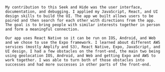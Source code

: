 	My contribution to this Seek and Hide was the user interface, documentation, and debugging. I applied my JavaScript, React, and UI design skills to build the UI. The app we built allows users to be paired and then search for each other with directions from the app. The goal is to bring people with similar interests together in person and form a meaningful connection.

	Our app uses React Native so it can be run on IOS, Android, and Web and we chose to use the Expo framework. I learned about different AWS services (mostly Amplify and S3), React Native, Expo, JavaScript, and UI design. I had a few obstacles on the front-end, the main two being using geolocation IOS, Android, and Web and getting Expo and AWS to work together. I was able to turn both of those obstacles into successes and had more successes in other parts of the front-end.
